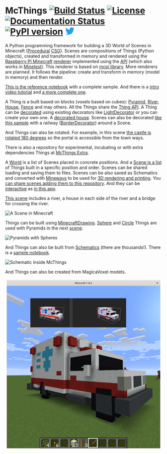 # McThings [![Build Status](https://travis-ci.org/Voxelers/mcthings.svg?branch=develop)](https://travis-ci.org/github/Voxelers/mcthings) [![License](https://img.shields.io/badge/License-Apache%202.0-blue.svg)](https://github.com/Voxelers/mcthings/blob/develop/LICENSE) [![Documentation Status](https://readthedocs.org/projects/mcthings/badge/?version=latest)](https://mcthings.readthedocs.io/en/latest/?badge=latest) [![PyPI version](https://badge.fury.io/py/mcthings.svg)](https://badge.fury.io/py/mcthings) [![Twitter](docs/img/twitter.png)](https://twitter.com/McthingsP)

A Python programming framework for building a 3D World of Scenes in Minecraft ([Procedural](https://en.wikipedia.org/wiki/Procedural_modeling) [CSG](https://en.wikipedia.org/wiki/Constructive_solid_geometry)). 
Scenes are compositions of Things (Python objects), created and transformed in memory and rendered 
using the
[Raspberry PI Minecraft](https://www.minecraft.net/en-us/edition/pi/) [renderer](mcthings/renderers/raspberry_pi.py) implemented using the
[API](https://www.stuffaboutcode.com/p/minecraft-api-reference.html) (which also works in [Minetest](https://github.com/arpruss/raspberryjammod-minetest)). 
This renderer is based
on [mcpi library](https://github.com/martinohanlon/mcpi). More renderers are planned. It follows the pipeline: create and transform in memory (model in memory) and then render.
 
[This is the reference notebook](https://github.com/juntosdesdecasa/minecraft/blob/develop/server/data/python/scene0_10.ipynb)
with a complete sample. And there is a [intro video tutorial](https://www.youtube.com/watch?v=p6NUFdUbcYk&t=2s) and [a more complete one](https://www.youtube.com/watch?v=teGjAXomBVs&t=4s).

A Thing is a built based on blocks (voxels based on cubes): [Pyramid](mcthings/pyramid.py), [River](mcthings/river.py),
[House](mcthings/house.py), [Fence](mcthings/fence.py)
and may others. All the Things share the [Thing API](mcthings/thing.py). 
A Thing can be [decorated](https://twitter.com/acstw/status/1265510248892239873)
using existing decorators like [LightDecorator](mcthings/decorators/light_decorator.py) 
or you can create your own one. A [decorated house](https://github.com/juntosdesdecasa/mcthings_extra/blob/develop/tests/test_entity.py#L40).
Scenes can also be decorated [like this sample](https://twitter.com/acstw/status/1267591965169811456)
with a railway ([BorderDecorator](mcthings/decorators/border_decorator.py)) around a Scene.

And Things can also be rotated. For example, in this scene [the castle is rotated
180 degrees](https://github.com/juntosdesdecasa/mcthings_scenes/tree/develop/notebooks/scene0_42.ipynb) so the portal is accessible from the town ways.

There is also a repository for experimental, incubating or with extra dependencies Things
at [McThings Extra](https://github.com/juntosdesdecasa/mcthings_extra).

A [World](mcthings/world.py) is a list of Scenes placed in concrete positions. 
And a [Scene is a list](mcthings/scene.py) of Things built in a specific position and order. Scenes can be shared
loading and saving them to files. Scenes can be also saved as Schematics
and converted with [Mineways](http://www.realtimerendering.com/erich/minecraft/public/mineways/) 
to be used for [3D rendering and printing](https://twitter.com/acstw/status/1262944914234540032). 
You [can share scenes adding them
to this repository](https://github.com/juntosdesdecasa/mcthings_scenes). 
And they can be [interactive](https://www.youtube.com/watch?v=TjHqt3WO-o0) 
as [in this app](https://github.com/juntosdesdecasa/mcthings_scenes/blob/develop/apps/scene_interactive.py).

[This scene](https://github.com/juntosdesdecasa/mcthings_scenes/tree/develop/notebooks/scene_basic.ipynb) includes 
a river, a house in each side of the river and a bridge for crossing the river.

![A Scene in Minecraft](https://raw.githubusercontent.com/juntosdesdecasa/mcthings_scenes/develop/notebooks/img/scene_basic.png)

Things can be built using [MinecraftDrawing](https://minecraft-stuff.readthedocs.io/en/latest/index.html). 
[Sphere](mcthings/sphere.py) and [Circle](mcthings/circle.py) Things are used with Pyramids in the next 
[scene](https://github.com/juntosdesdecasa/mcthings_scenes/tree/develop/notebooks/scene_sphere_circle_pyramid.ipynb):

![Pyramids with Spheres](https://raw.githubusercontent.com/juntosdesdecasa/mcthings_scenes/develop/notebooks/img/scene_sphere_circle_pyramid.png)

And Things can also be built from [Schematics](https://www.minecraft-schematics.com/) (there are thousands!). 
There is a [sample notebook](https://github.com/juntosdesdecasa/mcthings_scenes/tree/develop/notebooks/Schematics.ipynb). 

![Schematic inside McThings](https://raw.githubusercontent.com/juntosdesdecasa/mcthings_scenes/develop/notebooks/img/schematic.png)

And Things can also be created from MagicaVoxel models.

![MagicaVoxel model inside McThings](docs/img/ambulance_mc.png)
